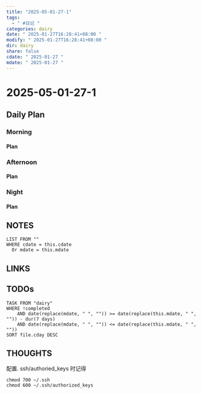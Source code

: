 ```yaml
---
title: "2025-05-01-27-1"
tags:
  - " #日记 "
categories: dairy
date: " 2025-01-27T16:28:41+08:00 "
modify: " 2025-01-27T16:28:41+08:00 "
dir: dairy
share: false
cdate: " 2025-01-27 "
mdate: " 2025-01-27 "
---
```


# 2025-05-01-27-1

## Daily Plan

### Morning

#### Plan

### Afternoon

#### Plan

### Night

#### Plan

## NOTES

```dataview
LIST FROM "" 
WHERE cdate = this.cdate
  Or mdate = this.mdate
```

## LINKS

## TODOs

```dataview
TASK FROM "dairy" 
WHERE !completed 
	AND date(replace(mdate, " ", "")) >= date(replace(this.mdate, " ", "")) - dur(7 days) 
	AND date(replace(mdate, " ", "")) <= date(replace(this.mdate, " ", ""))
SORT file.cday DESC
```

## THOUGHTS

配置. ssh/authoried_keys 时记得 

```shell
chmod 700 ~/.ssh
chmod 600 ~/.ssh/authorized_keys
```
